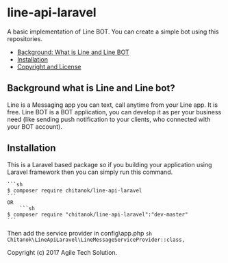 # line-api-laravel
A basic implementation of Line BOT. You can create a simple bot using this repositories.

* [Background: What is Line and Line BOT](#background-what-is-line-and-line-bot)
* [Installation](#installation)
* [Copyright and License](#copyright-and-license)


## Background what is Line and Line bot?

Line is a Messaging app you can text, call anytime from your Line app. It is free. Line BOT is a BOT application, you can develop it as per your business need (like sending push notification to your clients, who connected with your BOT account).

## Installation

This is a Laravel based package so if you building your application using Laravel framework then you can simply run this command.

    ```sh
    $ composer require chitanok/line-api-laravel
    ```
    OR
        ```sh
    $ composer require "chitanok/line-api-laravel":"dev-master"
    ```

Then add the service provider in config\app.php
	```sh
	Chitanok\LineApiLaravel\LineMessageServiceProvider::class,
	```


Copyright (c) 2017 Agile Tech Solution.
